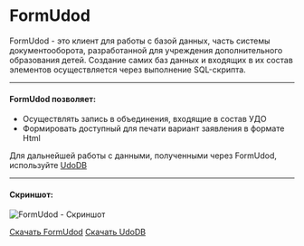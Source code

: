 FormUdod
======

FormUdod - это клиент для работы с базой данных, часть системы документооборота, разработанной для учреждения дополнительного образования детей. Создание самих баз данных и входящих в их состав элементов осуществляется через выполнение SQL-скрипта.


----

#### FormUdod позволяет:
* Осуществлять запись в объединения, входящие в состав УДО
* Формировать доступный для печати вариант заявления в формате Html

Для дальнейшей работы с данными, полученными через FormUdod, используйте [UdoDB](https://github.com/Domerk/UdoDB "UdoDB")

----

#### Скриншот:
![FormUdod - Скриншот](https://cloud.githubusercontent.com/assets/6494262/18105002/75d3e578-6f06-11e6-8a9e-531e8928e2ee.PNG)

[Скачать FormUdod](https://github.com/Domerk/FormUdod/releases "Скачать FormUdod")
[Скачать UdoDB](https://github.com/Domerk/UdoDB/releases "Скачать UdoDB")
